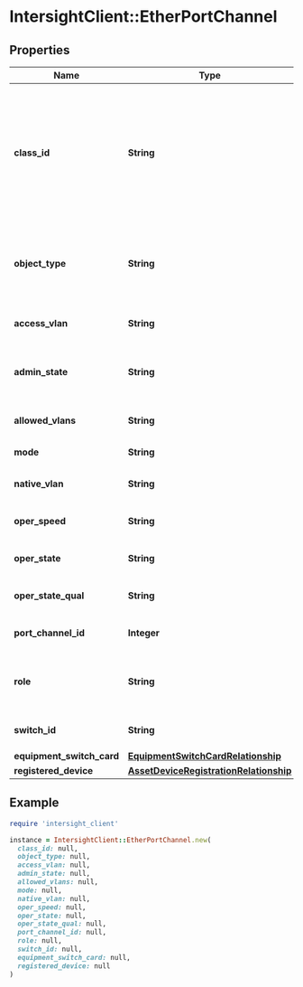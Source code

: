 # IntersightClient::EtherPortChannel

## Properties

| Name | Type | Description | Notes |
| ---- | ---- | ----------- | ----- |
| **class_id** | **String** | The fully-qualified name of the instantiated, concrete type. This property is used as a discriminator to identify the type of the payload when marshaling and unmarshaling data. | [default to &#39;ether.PortChannel&#39;] |
| **object_type** | **String** | The fully-qualified name of the instantiated, concrete type. The value should be the same as the &#39;ClassId&#39; property. | [default to &#39;ether.PortChannel&#39;] |
| **access_vlan** | **String** | Access VLANs for this port-channel, on this FI. | [optional] |
| **admin_state** | **String** | Administratively configured state (enabled/disabled) for this port-channel. | [optional] |
| **allowed_vlans** | **String** | Allowed VLANs on this port-channel, on this FI. | [optional] |
| **mode** | **String** | Operating mode of this port-channel. | [optional] |
| **native_vlan** | **String** | Native VLAN for this port-channel, on this FI. | [optional] |
| **oper_speed** | **String** | Operational speed of this port-channel. | [optional] |
| **oper_state** | **String** | Operational state of this port-channel. | [optional] |
| **oper_state_qual** | **String** | Reason for this port-channel&#39;s Operational state. | [optional] |
| **port_channel_id** | **Integer** | Unique identifier for this port-channel on the FI. | [optional] |
| **role** | **String** | This port-channel&#39;s configured role (uplink, server, etc.). | [optional] |
| **switch_id** | **String** | Switch Identifier that is local to a cluster. | [optional] |
| **equipment_switch_card** | [**EquipmentSwitchCardRelationship**](EquipmentSwitchCardRelationship.md) |  | [optional] |
| **registered_device** | [**AssetDeviceRegistrationRelationship**](AssetDeviceRegistrationRelationship.md) |  | [optional] |

## Example

```ruby
require 'intersight_client'

instance = IntersightClient::EtherPortChannel.new(
  class_id: null,
  object_type: null,
  access_vlan: null,
  admin_state: null,
  allowed_vlans: null,
  mode: null,
  native_vlan: null,
  oper_speed: null,
  oper_state: null,
  oper_state_qual: null,
  port_channel_id: null,
  role: null,
  switch_id: null,
  equipment_switch_card: null,
  registered_device: null
)
```

